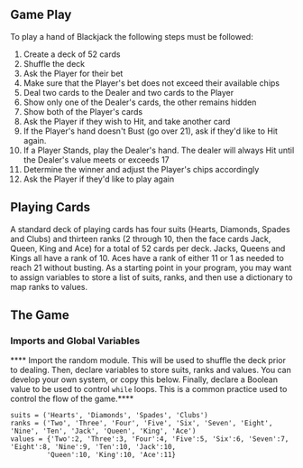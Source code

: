 

## Game Play

To play a hand of Blackjack the following steps must be followed:

1. Create a deck of 52 cards
2. Shuffle the deck
3. Ask the Player for their bet
4. Make sure that the Player's bet does not exceed their available chips
5. Deal two cards to the Dealer and two cards to the Player
6. Show only one of the Dealer's cards, the other remains hidden
7. Show both of the Player's cards
8. Ask the Player if they wish to Hit, and take another card
9. If the Player's hand doesn't Bust (go over 21), ask if they'd like to Hit again.
10. If a Player Stands, play the Dealer's hand. The dealer will always Hit until the Dealer's value meets or exceeds 17
11. Determine the winner and adjust the Player's chips accordingly
12. Ask the Player if they'd like to play again

## Playing Cards

A standard deck of playing cards has four suits (Hearts, Diamonds, Spades and Clubs) and thirteen ranks (2 through 10, then the face cards Jack, Queen, King and Ace) for a total  of 52 cards per deck. Jacks, Queens and Kings all have a rank of 10. Aces have a rank of either 11 or 1 as needed to reach 21 without busting. As a starting point in your       program, you may want to assign variables to store a list of suits, ranks, and then use a dictionary to map ranks to values.


## The Game
### Imports and Global Variables
**** Import the random module. This will be used to shuffle the deck prior to dealing. Then, declare variables to store suits, ranks and values. You can develop your own system, or copy this below. Finally, declare a Boolean value to be used to control  <code>while</code> loops. This is a common practice used to control the flow of the game.****

    suits = ('Hearts', 'Diamonds', 'Spades', 'Clubs')
    ranks = ('Two', 'Three', 'Four', 'Five', 'Six', 'Seven', 'Eight', 'Nine', 'Ten', 'Jack', 'Queen', 'King', 'Ace')
    values = {'Two':2, 'Three':3, 'Four':4, 'Five':5, 'Six':6, 'Seven':7, 'Eight':8, 'Nine':9, 'Ten':10, 'Jack':10,
             'Queen':10, 'King':10, 'Ace':11}
